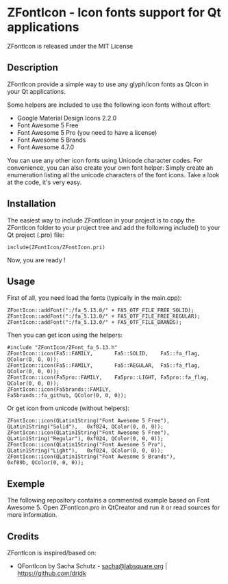 # ZFontIcon - Icon fonts support for Qt applications
ZFontIcon is released under the MIT License

## Description
ZFontIcon provide a simple way to use any glyph/icon fonts as QIcon in your Qt applications.

Some helpers are included to use the following icon fonts without effort:
- Google Material Design Icons 2.2.0
- Font Awesome 5 Free
- Font Awesome 5 Pro (you need to have a license)
- Font Awesome 5 Brands
- Font Awesome 4.7.0

You can use any other icon fonts using Unicode character codes.
For convenience, you can also create your own font helper: Simply create an enumeration listing all the unicode characters of the font icons. Take a look at the code, it's very easy.


## Installation
The easiest way to include ZFontIcon in your project is to copy the ZFontIcon folder to your project tree and add the following include() to your Qt project (.pro) file:

    include(ZFontIcon/ZFontIcon.pri)

Now, you are ready !


## Usage
First of all, you need load the fonts (typically in the main.cpp):

    ZFontIcon::addFont(":/fa_5.13.0/" + FA5_OTF_FILE_FREE_SOLID);
    ZFontIcon::addFont(":/fa_5.13.0/" + FA5_OTF_FILE_FREE_REGULAR);
    ZFontIcon::addFont(":/fa_5.13.0/" + FA5_OTF_FILE_BRANDS);

Then you can get icon using the helpers:

    #include "ZFontIcon/ZFont_fa_5.13.h"
    ZFontIcon::icon(Fa5::FAMILY,       Fa5::SOLID,    Fa5::fa_flag,         QColor(0, 0, 0));
    ZFontIcon::icon(Fa5::FAMILY,       Fa5::REGULAR,  Fa5::fa_flag,         QColor(0, 0, 0));
    ZFontIcon::icon(Fa5pro::FAMILY,    Fa5pro::LIGHT, Fa5pro::fa_flag,      QColor(0, 0, 0));
    ZFontIcon::icon(Fa5brands::FAMILY,                Fa5brands::fa_github, QColor(0, 0, 0));

Or get icon from unicode (without helpers):

    ZFontIcon::icon(QLatin1String("Font Awesome 5 Free"),   QLatin1String("Solid"),   0xf024, QColor(0, 0, 0));
    ZFontIcon::icon(QLatin1String("Font Awesome 5 Free"),   QLatin1String("Regular"), 0xf024, QColor(0, 0, 0));
    ZFontIcon::icon(QLatin1String("Font Awesome 5 Pro"),    QLatin1String("Light"),   0xf024, QColor(0, 0, 0));
    ZFontIcon::icon(QLatin1String("Font Awesome 5 Brands"),                           0xf09b, QColor(0, 0, 0));


## Exemple
The following repository contains a commented example based on Font Awesome 5.
Open ZFontIcon.pro in QtCreator and run it or read sources for more information.


## Credits
ZFontIcon is inspired/based on:
- QFontIcon by Sacha Schutz - sacha@labsquare.org | https://github.com/dridk

